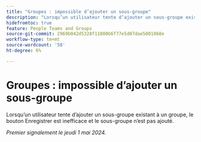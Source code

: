 ```yaml
---
title: "Groupes : impossible d’ajouter un sous-groupe"
description: "Lorsqu’un utilisateur tente d’ajouter un sous-groupe existant à un groupe, le bouton Enregistrer est inefficace et le sous-groupe n’est pas ajouté."
hidefromtoc: true
feature: People Teams and Groups
source-git-commit: 2969b042d5328f11800b6f77e5d07dae5001068e
workflow-type: tm+mt
source-wordcount: '58'
ht-degree: 6%

---
```



# Groupes : impossible d’ajouter un sous-groupe

Lorsqu’un utilisateur tente d’ajouter un sous-groupe existant à un groupe, le bouton Enregistrer est inefficace et le sous-groupe n’est pas ajouté.

_Premier signalement le jeudi 1 mai 2024._
